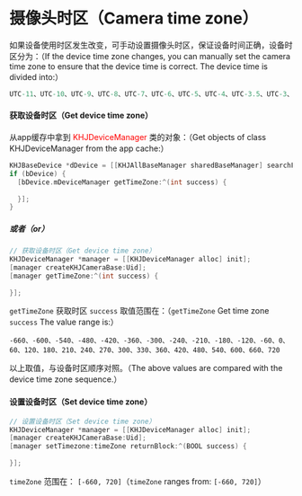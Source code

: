 # 摄像头时区（Camera time zone）



如果设备使用时区发生改变，可手动设置摄像头时区，保证设备时间正确，设备时区分为：（If the device time zone changes, you can manually set the camera time  zone to ensure that the device time is correct. The device time is  divided into:）

```objective-c
UTC-11、UTC-10、UTC-9、UTC-8、UTC-7、UTC-6、UTC-5、UTC-4、UTC-3.5、UTC-3、UTC-2、UTC-1、UTC+0、UTC+1、UTC+2、UTC+3、UTC+3.5、UTC+4、UTC+4.5、UTC+5、UTC+5.5、UTC+6、UTC+6.5、UTC+7、UTC+8、UTC+9、UTC+9.5、UTC+10、UTC+11、UTC+12
```

#### 获取设备时区（Get device time zone）

从app缓存中拿到 <font color=red>KHJDeviceManager </font>类的对象：（Get objects of class KHJDeviceManager from the app cache:）

```objective-c
KHJBaseDevice *dDevice = [[KHJAllBaseManager sharedBaseManager] searchForkey:Uid];
if (bDevice) {
  [bDevice.mDeviceManager getTimeZone:^(int success) {
    
  }];
}
```

##### 或者（or）

```objective-c
// 获取设备时区（Get device time zone）
KHJDeviceManager *manager = [[KHJDeviceManager alloc] init];
[manager createKHJCameraBase:Uid];
[manager getTimeZone:^(int success) {
	
}];
```

`getTimeZone`  获取时区 `success`  取值范围在：（`getTimeZone` Get time zone `success` The value range is:）

```
-660、-600、-540、-480、-420、-360、-300、-240、-210、-180、-120、-60、0、60、120、180、210、240、270、300、330、360、420、480、540、600、660、720
```

以上取值，与设备时区顺序对照。（The above values are compared with the device time zone sequence.）



#### 设置设备时区（Set device time zone）

```objective-c
// 设置设备时区（Set device time zone）
KHJDeviceManager *manager = [[KHJDeviceManager alloc] init];
[manager createKHJCameraBase:Uid];
[manager setTimezone:timeZone returnBlock:^(BOOL success) {
	
}];
```

`timeZone`  范围在： `[-660, 720]`（`timeZone` ranges from: `[-660, 720]`）